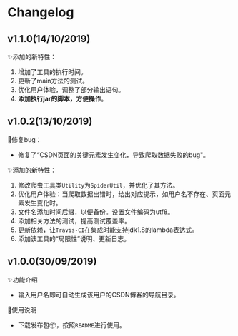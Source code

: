 # Changelog

## v1.1.0(14/10/2019)

:sparkles:添加的新特性：

1. 增加了工具的执行时间。
2. 更新了main方法的测试。
3. 优化用户体验，调整了部分输出语句。
4. **添加执行jar的脚本，方便操作**。

## v1.0.2(13/10/2019)

:bug:修复bug：

- 修复了“CSDN页面的关键元素发生变化，导致爬取数据失败的bug"。

:sparkles:添加的新特性：

1. 修改爬虫工具类`Utility`为`SpiderUtil`，并优化了其方法。
2. 优化用户体验：当爬取数据出错时，给出对应提示，如用户名不存在、页面元素发生变化时。
3. 文件名添加时间后缀，以便备份。设置文件编码为utf8。
4. 添加相关方法的测试，提高测试覆盖率。
5. 更新依赖，让`Travis-CI`在集成时能支持jdk1.8的lambda表达式。
6. 添加该工具的“局限性”说明、更新日志。

## v1.0.0(30/09/2019)

:sparkles:功能介绍

- 输入用户名即可自动生成该用户的CSDN博客的导航目录。

:memo:使用说明

- 下载发布包:package:，按照`README`进行使用。